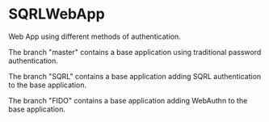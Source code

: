 # SQRLWebApp
Web App using different methods of authentication.

The branch "master" contains a base application using traditional password authentication.

The branch "SQRL" contains a base application adding SQRL authentication to the base application.

The branch "FIDO" contains a base application adding WebAuthn to the base application.
